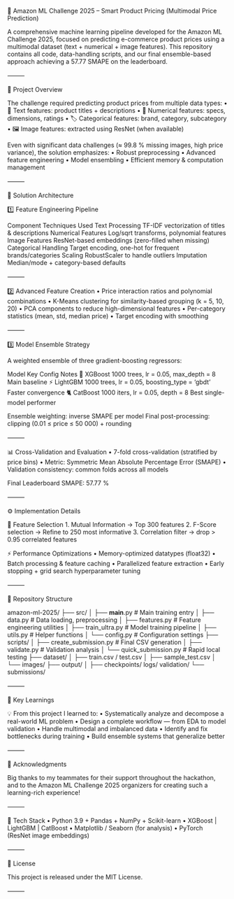 🧠 Amazon ML Challenge 2025 – Smart Product Pricing (Multimodal Price Prediction)

A comprehensive machine learning pipeline developed for the Amazon ML Challenge 2025, focused on predicting e-commerce product prices using a multimodal dataset (text + numerical + image features).
This repository contains all code, data-handling scripts, and our final ensemble-based approach achieving a 57.77 SMAPE on the leaderboard.

⸻

🚀 Project Overview

The challenge required predicting product prices from multiple data types:
	•	📝 Text features: product titles + descriptions
	•	🔢 Numerical features: specs, dimensions, ratings
	•	🏷️ Categorical features: brand, category, subcategory
	•	🖼️ Image features: extracted using ResNet (when available)

Even with significant data challenges (≈ 99.8 % missing images, high price variance), the solution emphasizes:
	•	Robust preprocessing
	•	Advanced feature engineering
	•	Model ensembling
	•	Efficient memory & computation management

⸻

🧩 Solution Architecture

1️⃣ Feature Engineering Pipeline

Component	Techniques Used
Text Processing	TF-IDF vectorization of titles & descriptions
Numerical Features	Log/sqrt transforms, polynomial features
Image Features	ResNet-based embeddings (zero-filled when missing)
Categorical Handling	Target encoding, one-hot for frequent brands/categories
Scaling	RobustScaler to handle outliers
Imputation	Median/mode + category-based defaults


⸻

2️⃣ Advanced Feature Creation
	•	Price interaction ratios and polynomial combinations
	•	K-Means clustering for similarity-based grouping (k = 5, 10, 20)
	•	PCA components to reduce high-dimensional features
	•	Per-category statistics (mean, std, median price)
	•	Target encoding with smoothing

⸻

3️⃣ Model Ensemble Strategy

A weighted ensemble of three gradient-boosting regressors:

Model	Key Config	Notes
🧠 XGBoost	1000 trees, lr = 0.05, max_depth = 8	Main baseline
⚡ LightGBM	1000 trees, lr = 0.05, boosting_type = ‘gbdt’	Faster convergence
🐈 CatBoost	1000 iters, lr = 0.05, depth = 8	Best single-model performer

Ensemble weighting: inverse SMAPE per model
Final post-processing: clipping (0.01 ≤ price ≤ 50 000) + rounding

⸻

📊 Cross-Validation and Evaluation
	•	7-fold cross-validation (stratified by price bins)
	•	Metric: Symmetric Mean Absolute Percentage Error (SMAPE)
	•	Validation consistency: common folds across all models

Final Leaderboard SMAPE: 57.77 %

⸻

⚙️ Implementation Details

🧮 Feature Selection
	1.	Mutual Information → Top 300 features
	2.	F-Score selection → Refine to 250 most informative
	3.	Correlation filter → drop > 0.95 correlated features

⚡ Performance Optimizations
	•	Memory-optimized datatypes (float32)
	•	Batch processing & feature caching
	•	Parallelized feature extraction
	•	Early stopping + grid search hyperparameter tuning

⸻

📁 Repository Structure

amazon-ml-2025/
├── src/
│   ├── __main__.py          # Main training entry
│   ├── data.py              # Data loading, preprocessing
│   ├── features.py          # Feature engineering utilities
│   ├── train_ultra.py       # Model training pipeline
│   ├── utils.py             # Helper functions
│   └── config.py            # Configuration settings
├── scripts/
│   ├── create_submission.py # Final CSV generation
│   ├── validate.py          # Validation analysis
│   └── quick_submission.py  # Rapid local testing
├── dataset/
│   ├── train.csv / test.csv
│   ├── sample_test.csv
│   └── images/
├── output/
│   ├── checkpoints/ logs/ validation/
└── submissions/


⸻

🧠 Key Learnings

💡 From this project I learned to:
	•	Systematically analyze and decompose a real-world ML problem
	•	Design a complete workflow — from EDA to model validation
	•	Handle multimodal and imbalanced data
	•	Identify and fix bottlenecks during training
	•	Build ensemble systems that generalize better

⸻

🤝 Acknowledgments

Big thanks to my teammates for their support throughout the hackathon,
and to the Amazon ML Challenge 2025 organizers for creating such a learning-rich experience!

⸻

🧰 Tech Stack
	•	Python 3.9 + Pandas + NumPy + Scikit-learn
	•	XGBoost | LightGBM | CatBoost
	•	Matplotlib / Seaborn (for analysis)
	•	PyTorch (ResNet image embeddings)

⸻

📜 License

This project is released under the MIT License.

⸻
